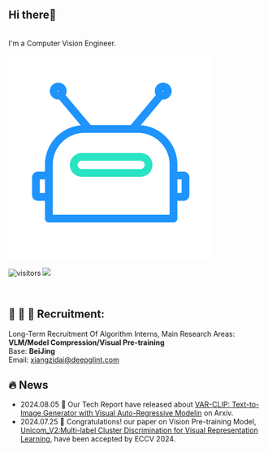 ## Hi there👋
<br>I'm a Computer Vision Engineer.<br>  
![robot](./img/jiqiren.svg)

![visitors](https://visitor-badge.laobi.icu/badge?page_id=daixiangzi.daixiangzi)
[![](https://img.shields.io/github/followers/daixiangzi?color=27da6b&logo=Handshake)](https://github.com/daixiangzi?tab=followers)
<p align="left">
<br>

## 📣 📣 📣 Recruitment:
Long-Term Recruitment Of Algorithm Interns, Main Research Areas: **VLM/Model Compression/Visual Pre-training**  
Base: **BeiJing**   
Email: xiangzidai@deepglint.com 

## 🔥 News
* 2024.08.05 🎉 Our Tech Report have released about [VAR-CLIP: Text-to-Image Generator with Visual Auto-Regressive Modelin](https://arxiv.org/pdf/2408.01181) on Arxiv.
* 2024.07.25 🎉 Congratulations! our paper on Vision Pre-training Model, [Unicom_V2:Multi-label Cluster Discrimination for Visual Representation Learning](https://arxiv.org/abs/2407.17331), have been accepted by ECCV 2024.
<!--
**daixiangzi/daixiangzi** is a ✨ _special_ ✨ repository because its `README.md` (this file) appears on your GitHub profile.

Here are some ideas to get you started:

- 🔭 I’m currently working on ...
- 🌱 I’m currently learning ...
- 👯 I’m looking to collaborate on ...
- 🤔 I’m looking for help with ...
- 💬 Ask me about ...
- 📫 How to reach me: ...
- 😄 Pronouns: ...
- ⚡ Fun fact: ...
-->

